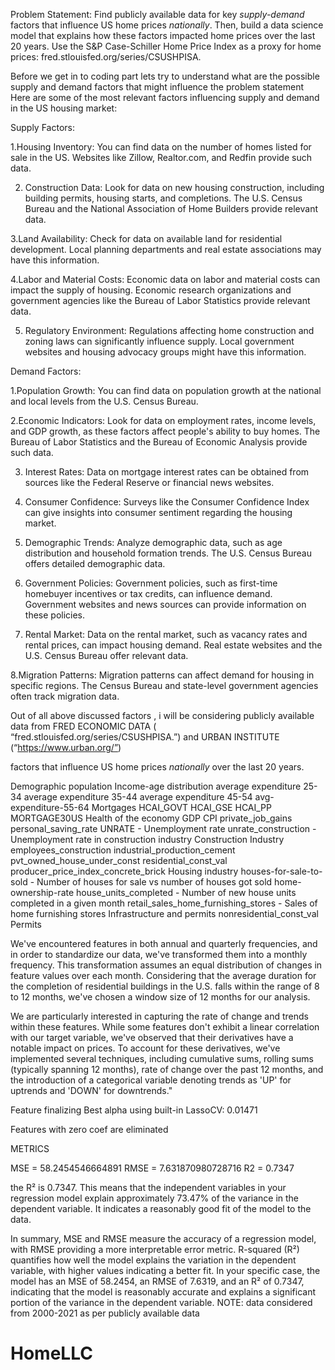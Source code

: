 Problem Statement:
 Find publicly available data for key *supply-demand* factors that influence US home prices *nationally*. Then, build a data science model that explains how these factors impacted home prices over the last 20 years.
Use the S&P Case-Schiller Home Price Index as a proxy for home prices: fred.stlouisfed.org/series/CSUSHPISA.

Before we get in to coding part lets try to understand what are the possible supply and demand factors that might  influence the problem statement Here are some of the most relevant factors influencing supply and demand in the US housing market:


  Supply Factors:  

 1.Housing Inventory:   You can find data on the number of homes listed for sale in the US. Websites like Zillow, Realtor.com, and Redfin provide such data.

2. Construction Data:   Look for data on new housing construction, including building permits, housing starts, and completions. The U.S. Census Bureau and the National Association of Home Builders provide relevant data.

3.Land Availability:   Check for data on available land for residential development. Local planning departments and real estate associations may have this information.

4.Labor and Material Costs:   Economic data on labor and material costs can impact the supply of housing. Economic research organizations and government agencies like the Bureau of Labor Statistics provide relevant data.

5. Regulatory Environment:   Regulations affecting home construction and zoning laws can significantly influence supply. Local government websites and housing advocacy groups might have this information.


  Demand Factors:  

 1.Population Growth:   You can find data on population growth at the national and local levels from the U.S. Census Bureau.

2.Economic Indicators:   Look for data on employment rates, income levels, and GDP growth, as these factors affect people's ability to buy homes. The Bureau of Labor Statistics and the Bureau of Economic Analysis provide such data.

3. Interest Rates:   Data on mortgage interest rates can be obtained from sources like the Federal Reserve or financial news websites.

4.   Consumer Confidence:   Surveys like the Consumer Confidence Index can give insights into consumer sentiment regarding the housing market.

5. Demographic Trends:   Analyze demographic data, such as age distribution and household formation trends. The U.S. Census Bureau offers detailed demographic data.

6. Government Policies:   Government policies, such as first-time homebuyer incentives or tax credits, can influence demand. Government websites and news sources can provide information on these policies.

7. Rental Market:   Data on the rental market, such as vacancy rates and rental prices, can impact housing demand. Real estate websites and the U.S. Census Bureau offer relevant data.

8.Migration Patterns:   Migration patterns can affect demand for housing in specific regions. The Census Bureau and state-level government agencies often track migration data.


Out of all above discussed factors , i will be considering publicly available data from FRED ECONOMIC DATA ( “fred.stlouisfed.org/series/CSUSHPISA.”) and URBAN INSTITUTE (“https://www.urban.org/”)

factors that influence US home prices *nationally* over the last 20 years.

Demographic
population
Income-age distribution
average expenditure 25-34
average expenditure 35-44
average expenditure 45-54
avg-expenditure-55-64
Mortgages
HCAI_GOVT
HCAI_GSE
HCAI_PP
MORTGAGE30US
Health of the economy
GDP
CPI
private_job_gains
personal_saving_rate
UNRATE - Unemployment rate
unrate_construction - Unemployment rate in construction industry
Construction Industry
employees_construction
industrial_production_cement
pvt_owned_house_under_const
residential_const_val
producer_price_index_concrete_brick
Housing industry
houses-for-sale-to-sold - Number of houses for sale vs number of houses got sold
home-ownership-rate
house_units_completed - Number of new house units completed in a given month
retail_sales_home_furnishing_stores - Sales of home furnishing stores
Infrastructure and permits
nonresidential_const_val
Permits


We've encountered features in both annual and quarterly frequencies, and in order to standardize our data, we've transformed them into a monthly frequency. This transformation assumes an equal distribution of changes in feature values over each month. Considering that the average duration for the completion of residential buildings in the U.S. falls within the range of 8 to 12 months, we've chosen a window size of 12 months for our analysis.


We are particularly interested in capturing the rate of change and trends within these features. While some features don't exhibit a linear correlation with our target variable, we've observed that their derivatives have a notable impact on prices. To account for these derivatives, we've implemented several techniques, including cumulative sums, rolling sums (typically spanning 12 months), rate of change over the past 12 months, and the introduction of a categorical variable denoting trends as 'UP' for uptrends and 'DOWN' for downtrends."


Feature finalizing
Best alpha using built-in LassoCV: 0.01471

Features with zero coef are eliminated 

METRICS 

MSE = 58.2454546664891 RMSE = 7.631870980728716 R2 = 0.7347

 the R² is 0.7347. This means that the independent variables in your regression model explain approximately 73.47% of the variance in the dependent variable. It indicates a reasonably good fit of the model to the data.

In summary, MSE and RMSE measure the accuracy of a regression model, with RMSE providing a more interpretable error metric. R-squared (R²) quantifies how well the model explains the variation in the dependent variable, with higher values indicating a better fit. In your specific case, the model has an MSE of 58.2454, an RMSE of 7.6319, and an R² of 0.7347, indicating that the model is reasonably accurate and explains a significant portion of the variance in the dependent variable.
NOTE: data considered from 2000-2021 as per publicly available data 


# HomeLLC
